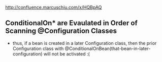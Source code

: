 http://confluence.marcuschiu.com/x/HQBpAQ

## ConditionalOn* are Evaulated in Order of Scanning @Configuration Classes
- thus, if a bean is created in a later Configuration class, then the prior Configuration class with @ConditionalOnBean(that-bean-in-later-configuration) will not be activated :(